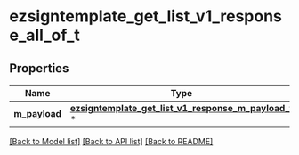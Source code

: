 # ezsigntemplate_get_list_v1_response_all_of_t

## Properties
Name | Type | Description | Notes
------------ | ------------- | ------------- | -------------
**m_payload** | [**ezsigntemplate_get_list_v1_response_m_payload_t**](ezsigntemplate_get_list_v1_response_m_payload.md) \* |  | 

[[Back to Model list]](../README.md#documentation-for-models) [[Back to API list]](../README.md#documentation-for-api-endpoints) [[Back to README]](../README.md)


